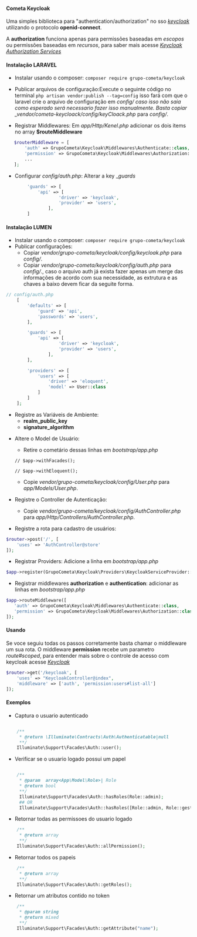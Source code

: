 #### Cometa Keycloak

Uma simples biblioteca para "authentication/authorization" no sso _[keycloak](https://www.keycloak.org/)_ utilizando o protocolo **openid-connect**.

A **authorization** funciona apenas para permissões baseadas em _escopos_ ou permissões baseadas em _recursos_, para saber mais acesse _[Keycloak Authorization Services](https://www.keycloak.org/docs/latest/authorization_services/index.html)_

#### Instalação **LARAVEL**

- Instalar usando o composer: `composer require grupo-cometa/keycloak`
- Publicar arquivos de configuração:Execute o seguinte código no terminal `php artisan vendor:publish --tag=config` isso fará com que o laravel crie o arquivo de configuração em _config/ caso isso não saia como esperado será necessario fazer isso manualmente. Basta copiar \_vendor/cometa-keycloack/config/keyCloack.php_ para _config/_.

- Registrar Middlewares: Em _app/Http/Kenel.php_ adicionar os dois items no array **$routeMiddleware**

```php
   $routerMiddleware = [
       'auth' => GrupoCometa\Keycloak\Middlewares\Authenticate::class,
       'permission' => GrupoCometa\Keycloak\Middlewares\Authorization::class
       ...
   ];

```

* Configurar _config/auth.php_: Alterar a key __guards_
~~~php
        'guards' => [
            'api' => [
                    'driver' => 'keycloak',
                    'provider' => 'users',
                ],
        ]
~~~
#### Instalação **LUMEN**

- Instalar usando o composer: `composer require grupo-cometa/keycloak`
- Publicar configurações:
  - Copiar _vendor/grupo-cometa/keycloak/config/keycloak.php_ para _config/_.
  - Copiar _vendor/grupo-cometa/keycloak/config/auth.php_ para _config/_., caso o arquivo auth já exista fazer apenas um merge das informações de acordo com sua necessidade, as extrutura e as chaves a baixo devem ficar da seguite forma.

~~~php
// config/auth.php
    [
        'defaults' => [
            'guard' => 'api',
            'passwords' => 'users',
        ],

        'guards' => [
            'api' => [
                    'driver' => 'keycloak',
                    'provider' => 'users',
                ],
        ],

        'providers' => [
            'users' => [
                'driver' => 'eloquent',
                'model' => User::class
            ]
        ]
    ];

~~~

* Registre as Variáveis de Ambiente: 
    - **realm_public_key** 
    - **signature_algorithm**

- Altere o Model de Usuário: 
    - Retire o cometário dessas linhas em _bootstrap/app.php_
    ```
    // $app->withFacades();

    // $app->withEloquent();
    ``` 
    - Copie _vendor/grupo-cometa/keycloak/config/User.php_ para _app/Models/User.php_.

- Registre o Controller de Autenticação: 
    - Copie _vendor/grupo-cometa/keycloak/config/AuthController.php_ para _app/Http/Controllers/AuthController.php_.

* Registre a rota para cadastro de usuários:

```php
$router->post('/', [
    'uses' => 'AuthController@store'
]);
```

* Registrar Providers: Adicione a linha em *_bootstrap/app.php_*

```php
$app->register(GrupoCometa\Keycloak\Providers\KeycloakServiceProvider::class);
```

- Registrar middlewares **authorization** e **authentication**: adicionar as linhas em _bootstrap/app.php_

```php
$app->routeMiddleware([
   'auth' => GrupoCometa\Keycloak\Middlewares\Authenticate::class,
   'permission' => GrupoCometa\Keycloak\Middlewares\Authorization::class
]);

```

#### Usando

Se voce seguiu todas os passos corretamente basta chamar o middleware um sua rota. O middleware **permission** recebe um parametro _route#scoped_, para entender mais sobre o controle de acesso com keycloak acesse _[Keycloak](https://www.keycloak.org/)_

```php
$router->get('/keycloak', [
    'uses' => "KeycloakController@index",
    'middleware' => ['auth', 'permission:users#list-all']
]);

```

#### Exemplos

- Captura o usuario autenticado

```php

    /**
     * @return \Illuminate\Contracts\Auth\Authenticatable|null
     **/
    Illuminate\Support\Facades\Auth::user();

```

- Verificar se o usuario logado possui um papel

```php

    /**
     * @param  array<App\Model\Role>| Role
     * @return bool
     **/
     Illuminate\Support\Facades\Auth::hasRoles(Role::admin);
     ## OR
     Illuminate\Support\Facades\Auth::hasRoles([Role::admin, Role::gestor]);
```

- Retornar todas as permissoes do usuario logado

```php
    /**
     * @return array
     **/
    Illuminate\Support\Facades\Auth::allPermission();
```

- Retornar todos os papeis

```php
    /**
     * @return array
     **/
    Illuminate\Support\Facades\Auth::getRoles();

```

- Retornar um atributos contido no token

```php
    /**
     * @param string
     * @return mixed
     **/
    Illuminate\Support\Facades\Auth::getAttribute("name");
```
